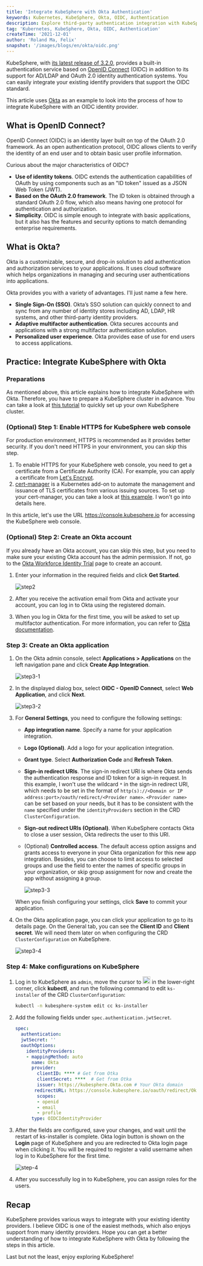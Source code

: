 ```yaml
---
title: 'Integrate KubeSphere with Okta Authentication'
keywords: Kubernetes, KubeSphere, Okta, OIDC, Authentication
description: Explore third-party authentication integration with KubeSphere.
tag: 'Kubernetes, KubeSphere, Okta, OIDC, Authentication'
createTime: '2021-12-01'
author: 'Roland Ma, Felix'
snapshot: '/images/blogs/en/okta/oidc.png'
---
```


KubeSphere, with [its latest release of 3.2.0](../kubesphere-3.2.0-ga-announcement/), provides a built-in authentication service based on [OpenID Connect](https://openid.net/connect/) (OIDC) in addition to its support for AD/LDAP and OAuth 2.0 identity authentication systems. You can easily integrate your existing identify providers that support the OIDC standard.

This article uses [Okta](https://www.okta.com/) as an example to look into the process of how to integrate KubeSphere with an OIDC identity provider.

## What is OpenID Connect?

OpenID Connect (OIDC) is an identity layer built on top of the OAuth 2.0 framework. As an open authentication protocol, OIDC allows clients to verify the identity of an end user and to obtain basic user profile information.

Curious about the major characteristics of OIDC?

- **Use of identity tokens**. OIDC extends the authentication capabilities of OAuth by using components such as an "ID token" issued as a JSON Web Token (JWT).
- **Based on the OAuth 2.0 framework**. The ID token is obtained through a standard OAuth 2.0 flow, which also means having one protocol for authentication and authorization.
- **Simplicity**. OIDC is simple enough to integrate with basic applications, but it also has the features and security options to match demanding enterprise requirements.

## What is Okta?

Okta is a customizable, secure, and drop-in solution to add authentication and authorization services to your applications. It uses cloud software which helps organizations in managing and securing user authentications into applications. 

Okta provides you with a variety of advantages. I'll just name a few here.

- **Single Sign-On (SSO)**. Okta’s SSO solution can quickly connect to and sync from any number of identity stores including AD, LDAP, HR systems, and other third-party identity providers.
- **Adaptive multifactor authentication**. Okta secures accounts and applications with a strong multifactor authentication solution.
- **Personalized user experience**. Okta provides ease of use for end users to access applications.

## Practice: Integrate KubeSphere with Okta

### Preparations

As mentioned above, this article explains how to integrate KubeSphere with Okta. Therefore, you have to prepare a KubeSphere cluster in advance. You can take a look at [this tutorial](https://kubesphere.io/docs/quick-start/all-in-one-on-linux/) to quickly set up your own KubeSphere cluster.

### (Optional) Step 1: Enable HTTPS for KubeSphere web console

For production environment, HTTPS is recommended as it provides better security. If you don't need HTTPS in your environment, you can skip this step.

1. To enable HTTPS for your KubeSphere web console, you need to get a certificate from a Certificate Authority (CA). For example, you can apply a certificate from [Let's Encrypt](https://letsencrypt.org/).
2. [cert-manager](https://github.com/jetstack/cert-manager/) is a Kubernetes add-on to automate the management and issuance of TLS certificates from various issuing sources. To set up your cert-manager, you can take a look at [this example](https://cert-manager.io/docs/tutorials/acme/ingress/#step-5-deploy-cert-manager). I won't go into details here.

In this article, let's use the URL https://console.kubesphere.io for accessing the KubeSphere web console.

### (Optional) Step 2: Create an Okta account

If you already have an Okta account, you can skip this step, but you need to make sure your existing Okta account has the admin permission. If not, go to the [Okta Workforce Identity Trial](https://www.okta.com/free-trial/) page to create an account. 

1. Enter your information in the required fields and click **Get Started**.

   ![step2](/images/blogs/en/okta/step2.png)

2. After you receive the activation email from Okta and activate your account, you can log in to Okta using the registered domain.

3. When you log in Okta for the first time, you will be asked to set up multifactor authentication. For more information, you can refer to [Okta documentation](https://help.okta.com/en/prod/Content/Topics/Security/mfa/mfa-home.htm).

### Step 3: Create an Okta application

1. On the Okta admin console, select **Applications > Applications** on the left navigation pane and click **Create App Integration**.

   ![step3-1](/images/blogs/en/okta/step3-1.png)

2. In the displayed dialog box, select **OIDC - OpenID Connect**, select **Web Application**, and click **Next**.

   ![step3-2](/images/blogs/en/okta/step3-2.png)

3. For **General Settings**, you need to configure the following settings:

   - **App integration name**. Specify a name for your application integration.

   - **Logo (Optional)**. Add a logo for your application integration.

   - **Grant type**. Select **Authorization Code** and **Refresh Token**.

   - **Sign-in redirect URIs**. The sign-in redirect URI is where Okta sends the authentication response and ID token for a sign-in request. In this example, I won't use the wildcard `*` in the sign-in redirect URI, which needs to be set in the format of `http(s)://<Domain or IP address:port>/oauth/redirect/<Provider name>`. `<Provider name>` can be set based on your needs, but it has to be consistent with the `name` specified under the `identityProviders` section in the CRD `ClusterConfiguration`.

   - **Sign-out redirect URIs (Optional)**. When KubeSphere contacts Okta to close a user session, Okta redirects the user to this URI.

   - (Optional) **Controlled access**. The default access option assigns and grants access to everyone in your Okta organization for this new app integration. Besides, you can choose to limit access to selected groups and use the field to enter the names of specific groups in your organization, or skip group assignment for now and create the app without assigning a group.

     ![step3-3](/images/blogs/en/okta/step3-3.png)

   When you finish configuring your settings, click **Save** to commit your application.

4. On the Okta application page, you can click your application to go to its details page. On the General tab, you can see the **Client ID** and **Client secret**. We will need them later on when configuring the CRD `ClusterConfiguration` on KubeSphere.

   ![step3-4](/images/blogs/en/okta/step3-4.png)

### Step 4: Make configurations on KubeSphere

1. Log in to KubeSphere as `admin`, move the cursor to <img src="/images/docs/common-icons/hammer.png" width="20" /> in the lower-right corner, click **kubectl**, and run the following command to edit `ks-installer` of the CRD `ClusterConfiguration`:

   ```bash
   kubectl -n kubesphere-system edit cc ks-installer
   ```

2. Add the following fields under `spec.authentication.jwtSecret`.

   ```yaml
   spec:
     authentication:
     jwtSecret: ''
     oauthOptions:
       identityProviders:
       - mappingMethod: auto
         name: Okta
         provider:
           clientID: **** # Get from Otka
           clientSecret: ****  # Get from Otka
           issuer: https://kubesphere.Okta.com # Your Okta domain
   	      redirectURL: https://console.kubesphere.io/oauth/redirect/Okta
           scopes:
           - openid
           - email
           - profile
         type: OIDCIdentityProvider
   ```

3. After the fields are configured, save your changes, and wait until the restart of ks-installer is complete. Okta login button is shown on the **Login** page of KubeSphere and you are redirected to Okta login page when clicking it. You will be required to register a valid username when log in to KubeSphere for the first time.

   ![step-4](/images/blogs/en/okta/step-4.png)

4. After you successfully log in to KubeSphere, you can assign roles for the users.

## Recap

KubeSphere provides various ways to integrate with your existing identity providers. I believe OIDC is one of the easiest methods, which also enjoys support from many identity providers. Hope you can get a better understanding of how to integrate KubeSphere with Okta by following the steps in this article.

Last but not the least, enjoy exploring KubeSphere!

